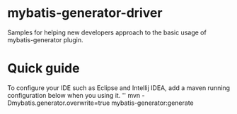 # mybatis-generator-driver
Samples for helping new developers approach to the basic usage of mybatis-generator plugin.

# Quick guide
To configure your IDE such as Eclipse and Intellij IDEA, add a maven running configuration below when you using it.
  '' mvn -Dmybatis.generator.overwrite=true mybatis-generator:generate
